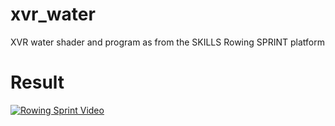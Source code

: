 # xvr_water
XVR water shader and program as from the SKILLS Rowing SPRINT platform

# Result

[![Rowing Sprint Video](http://img.youtube.com/vi/OP88ICd5yj0/0.jpg)](http://www.youtube.com/watch?v=OP88ICd5yj0)
